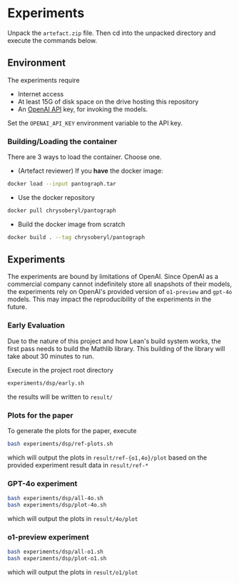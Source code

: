 # Experiments

Unpack the `artefact.zip` file. Then cd into the unpacked directory and execute
the commands below.

## Environment

The experiments require
- Internet access
- At least 15G of disk space on the drive hosting this repository
- An [OpenAI API](https://openai.com/index/openai-api/) key, for invoking the models.

Set the `OPENAI_API_KEY` environment variable to the API key.

### Building/Loading the container

There are 3 ways to load the container. Choose one.
- (Artefact reviewer) If you **have** the docker image:
``` sh
docker load --input pantograph.tar
```
- Use the docker repository
``` sh
docker pull chrysoberyl/pantograph
```
- Build the docker image from scratch
``` sh
docker build . --tag chrysoberyl/pantograph
```

## Experiments

The experiments are bound by limitations of OpenAI. Since OpenAI as a commercial
company cannot indefinitely store all snapshots of their models, the experiments
rely on OpenAI's provided version of `o1-preview` and `gpt-4o` models. This may
impact the reproducibility of the experiments in the future.

### Early Evaluation

Due to the nature of this project and how Lean's build system works, the first
pass needs to build the Mathlib library. This building of the library will take
about 30 minutes to run.

Execute in the project root directory
``` sh
experiments/dsp/early.sh
```
the results will be written to `result/`

### Plots for the paper

To generate the plots for the paper, execute

``` sh
bash experiments/dsp/ref-plots.sh
```

which will output the plots in `result/ref-{o1,4o}/plot` based on the provided
experiment result data in `result/ref-*`

### GPT-4o experiment

``` sh
bash experiments/dsp/all-4o.sh
bash experiments/dsp/plot-4o.sh
```

which will output the plots in `result/4o/plot`

### o1-preview experiment

``` sh
bash experiments/dsp/all-o1.sh
bash experiments/dsp/plot-o1.sh
```

which will output the plots in `result/o1/plot`
